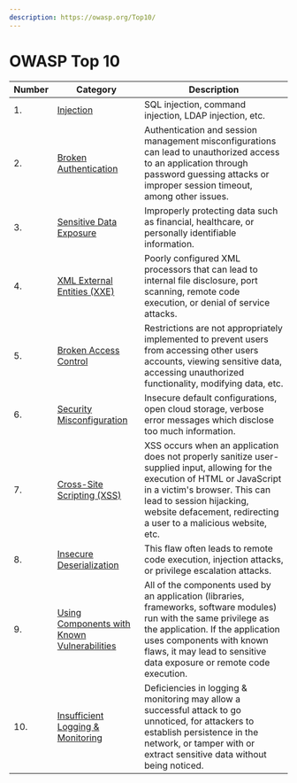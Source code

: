 ```yaml
---
description: https://owasp.org/Top10/
---
```


# OWASP Top 10



| Number | Category                                                                                                                                           | Description                                                                                                                                                                                                                                                    |
| ------ | -------------------------------------------------------------------------------------------------------------------------------------------------- | -------------------------------------------------------------------------------------------------------------------------------------------------------------------------------------------------------------------------------------------------------------- |
| 1.     | [Injection](https://owasp.org/Top10/A03\_2021-Injection/)                                                                                          | SQL injection, command injection, LDAP injection, etc.                                                                                                                                                                                                         |
| 2.     | [Broken Authentication](https://owasp.org/www-project-top-ten/2017/A2\_2017-Broken\_Authentication)                                                | Authentication and session management misconfigurations can lead to unauthorized access to an application through password guessing attacks or improper session timeout, among other issues.                                                                   |
| 3.     | [Sensitive Data Exposure](https://owasp.org/www-project-top-ten/2017/A3\_2017-Sensitive\_Data\_Exposure)                                           | Improperly protecting data such as financial, healthcare, or personally identifiable information.                                                                                                                                                              |
| 4.     | [XML External Entities (XXE)](https://owasp.org/www-project-top-ten/2017/A4\_2017-XML\_External\_Entities\_\(XXE\))                                | Poorly configured XML processors that can lead to internal file disclosure, port scanning, remote code execution, or denial of service attacks.                                                                                                                |
| 5.     | [Broken Access Control](https://owasp.org/www-project-top-ten/2017/A5\_2017-Broken\_Access\_Control)                                               | Restrictions are not appropriately implemented to prevent users from accessing other users accounts, viewing sensitive data, accessing unauthorized functionality, modifying data, etc.                                                                        |
| 6.     | [Security Misconfiguration](https://owasp.org/www-project-top-ten/2017/A6\_2017-Security\_Misconfiguration)                                        | Insecure default configurations, open cloud storage, verbose error messages which disclose too much information.                                                                                                                                               |
| 7.     | [Cross-Site Scripting (XSS)](https://owasp.org/www-project-top-ten/2017/A7\_2017-Cross-Site\_Scripting\_\(XSS\))                                   | XSS occurs when an application does not properly sanitize user-supplied input, allowing for the execution of HTML or JavaScript in a victim's browser. This can lead to session hijacking, website defacement, redirecting a user to a malicious website, etc. |
| 8.     | [Insecure Deserialization](https://owasp.org/www-project-top-ten/2017/A8\_2017-Insecure\_Deserialization)                                          | This flaw often leads to remote code execution, injection attacks, or privilege escalation attacks.                                                                                                                                                            |
| 9.     | [Using Components with Known Vulnerabilities](https://owasp.org/www-project-top-ten/2017/A9\_2017-Using\_Components\_with\_Known\_Vulnerabilities) | All of the components used by an application (libraries, frameworks, software modules) run with the same privilege as the application. If the application uses components with known flaws, it may lead to sensitive data exposure or remote code execution.   |
| 10.    | [Insufficient Logging & Monitoring](https://owasp.org/www-project-top-ten/2017/A10\_2017-Insufficient\_Logging%26Monitoring)                       | Deficiencies in logging & monitoring may allow a successful attack to go unnoticed, for attackers to establish persistence in the network, or tamper with or extract sensitive data without being noticed.                                                     |
